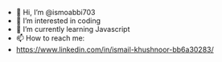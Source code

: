 - 👋 Hi, I’m @ismoabbi703
- 👀 I’m interested in coding
- 🌱 I’m currently learning Javascript
- 📫 How to reach me:
- https://www.linkedin.com/in/ismail-khushnoor-bb6a30283/

<!---
ismoabbi703/ismoabbi703 is a ✨ special ✨ repository because its `README.md` (this file) appears on your GitHub profile.
You can click the Preview link to take a look at your changes.
--->
